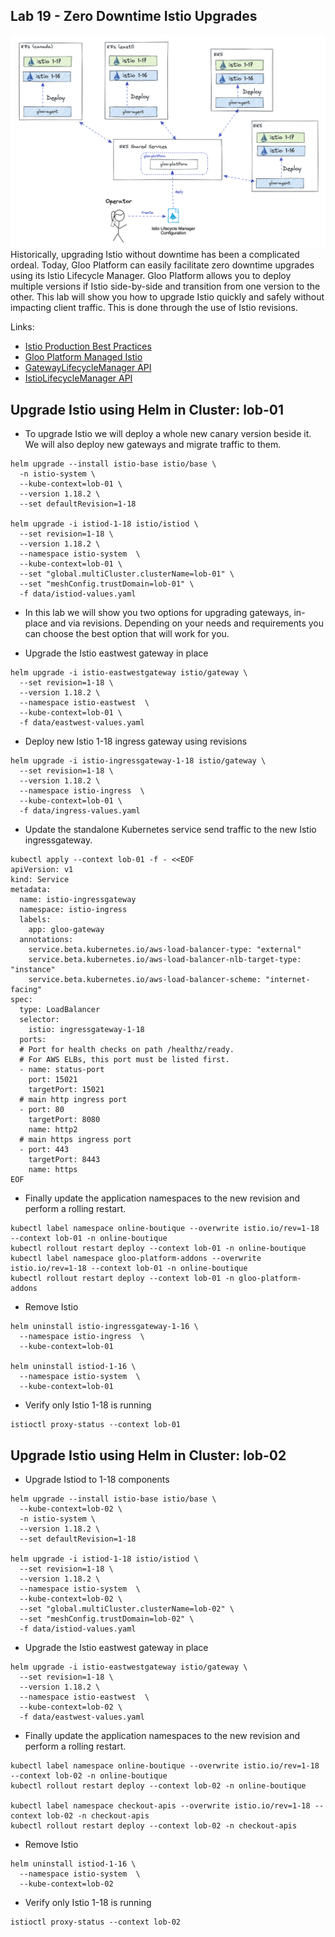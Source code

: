 ## Lab 19 - Zero Downtime Istio Upgrades <a name="lab-19---zero-downtime-istio-upgrades-"></a>


![Upgrade Istio](images/upgrade-istio.png)
Historically, upgrading Istio without downtime has been a complicated ordeal. Today, Gloo Platform can easily facilitate zero downtime upgrades using its Istio Lifecycle Manager. Gloo Platform allows you to deploy multiple versions if Istio side-by-side and transition from one version to the other. 
This lab will show you how to upgrade Istio quickly and safely without impacting client traffic. This is done through the use of Istio revisions. 

Links:
- [Istio Production Best Practices](https://docs.solo.io/gloo-mesh-enterprise/latest/setup/prod/manual/namespaces/)
- [Gloo Platform Managed Istio](https://docs.solo.io/gloo-mesh-enterprise/latest/setup/installation/istio/gm_managed_istio/)
- [GatewayLifecycleManager API](https://docs.solo.io/gloo-mesh-enterprise/latest/reference/api/gateway_lifecycle_manager/)
- [IstioLifecycleManager API](https://docs.solo.io/gloo-mesh-enterprise/latest/reference/api/istio_lifecycle_manager/)
## Upgrade Istio using Helm in Cluster: lob-01

* To upgrade Istio we will deploy a whole new canary version beside it. We will also deploy new gateways and migrate traffic to them.

```shell
helm upgrade --install istio-base istio/base \
  -n istio-system \
  --kube-context=lob-01 \
  --version 1.18.2 \
  --set defaultRevision=1-18

helm upgrade -i istiod-1-18 istio/istiod \
  --set revision=1-18 \
  --version 1.18.2 \
  --namespace istio-system  \
  --kube-context=lob-01 \
  --set "global.multiCluster.clusterName=lob-01" \
  --set "meshConfig.trustDomain=lob-01" \
  -f data/istiod-values.yaml
```

* In this lab we will show you two options for upgrading gateways, in-place and via revisions. Depending on your needs and requirements you can choose the best option that will work for you.

* Upgrade the Istio eastwest gateway in place
```shell
helm upgrade -i istio-eastwestgateway istio/gateway \
  --set revision=1-18 \
  --version 1.18.2 \
  --namespace istio-eastwest  \
  --kube-context=lob-01 \
  -f data/eastwest-values.yaml
```

* Deploy new Istio 1-18 ingress gateway using revisions
```shell
helm upgrade -i istio-ingressgateway-1-18 istio/gateway \
  --set revision=1-18 \
  --version 1.18.2 \
  --namespace istio-ingress  \
  --kube-context=lob-01 \
  -f data/ingress-values.yaml
```

* Update the standalone Kubernetes service send traffic to the new Istio ingressgateway.
```shell
kubectl apply --context lob-01 -f - <<EOF
apiVersion: v1
kind: Service
metadata:
  name: istio-ingressgateway
  namespace: istio-ingress
  labels:
    app: gloo-gateway
  annotations:
    service.beta.kubernetes.io/aws-load-balancer-type: "external"
    service.beta.kubernetes.io/aws-load-balancer-nlb-target-type: "instance"
    service.beta.kubernetes.io/aws-load-balancer-scheme: "internet-facing"
spec:
  type: LoadBalancer
  selector:
    istio: ingressgateway-1-18
  ports:
  # Port for health checks on path /healthz/ready.
  # For AWS ELBs, this port must be listed first.
  - name: status-port
    port: 15021
    targetPort: 15021
  # main http ingress port
  - port: 80
    targetPort: 8080
    name: http2
  # main https ingress port
  - port: 443
    targetPort: 8443
    name: https
EOF
```

* Finally update the application namespaces to the new revision and perform a rolling restart.
```shell
kubectl label namespace online-boutique --overwrite istio.io/rev=1-18 --context lob-01 -n online-boutique
kubectl rollout restart deploy --context lob-01 -n online-boutique
kubectl label namespace gloo-platform-addons --overwrite istio.io/rev=1-18 --context lob-01 -n online-boutique
kubectl rollout restart deploy --context lob-01 -n gloo-platform-addons
```

* Remove Istio 
```shell
helm uninstall istio-ingressgateway-1-16 \
  --namespace istio-ingress  \
  --kube-context=lob-01

helm uninstall istiod-1-16 \
  --namespace istio-system  \
  --kube-context=lob-01
```

* Verify only Istio 1-18 is running
```shell
istioctl proxy-status --context lob-01
```

## Upgrade Istio using Helm in Cluster: lob-02

* Upgrade Istiod to 1-18 components
```shell
helm upgrade --install istio-base istio/base \
  --kube-context=lob-02 \
  -n istio-system \
  --version 1.18.2 \
  --set defaultRevision=1-18

helm upgrade -i istiod-1-18 istio/istiod \
  --set revision=1-18 \
  --version 1.18.2 \
  --namespace istio-system  \
  --kube-context=lob-02 \
  --set "global.multiCluster.clusterName=lob-02" \
  --set "meshConfig.trustDomain=lob-02" \
  -f data/istiod-values.yaml

```

* Upgrade the Istio eastwest gateway in place
```shell
helm upgrade -i istio-eastwestgateway istio/gateway \
  --set revision=1-18 \
  --version 1.18.2 \
  --namespace istio-eastwest  \
  --kube-context=lob-02 \
  -f data/eastwest-values.yaml
```

* Finally update the application namespaces to the new revision and perform a rolling restart.
```shell
kubectl label namespace online-boutique --overwrite istio.io/rev=1-18 --context lob-02 -n online-boutique
kubectl rollout restart deploy --context lob-02 -n online-boutique

kubectl label namespace checkout-apis --overwrite istio.io/rev=1-18 --context lob-02 -n checkout-apis
kubectl rollout restart deploy --context lob-02 -n checkout-apis
```

* Remove Istio 
```shell
helm uninstall istiod-1-16 \
  --namespace istio-system  \
  --kube-context=lob-02
```

* Verify only Istio 1-18 is running
```shell
istioctl proxy-status --context lob-02
```


